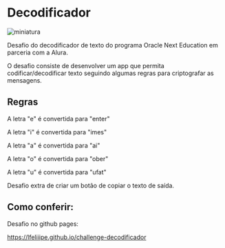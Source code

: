 # Decodificador

![miniatura](https://github.com/lfeliiipe/challenge-decodificador/assets/53595200/4363fb68-a0fa-4ab9-895f-485929c14db0)

Desafio do decodificador de texto do programa Oracle Next Education em parceria com a Alura.

O desafio consiste de desenvolver um app que permita codificar/decodificar texto seguindo algumas regras para criptografar as mensagens.

## Regras

A letra "e" é convertida para "enter"

A letra "i" é convertida para "imes"

A letra "a" é convertida para "ai"

A letra "o" é convertida para "ober"

A letra "u" é convertida para "ufat"

Desafio extra de criar um botão de copiar o texto de saída.

## Como conferir:

Desafio no github pages:

https://lfeliiipe.github.io/challenge-decodificador

